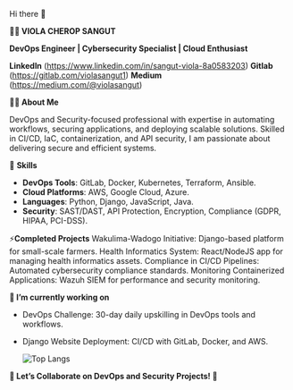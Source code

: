 Hi there 👋

**🧑‍💻 VIOLA CHEROP SANGUT**

**DevOps Engineer | Cybersecurity Specialist | Cloud Enthusiast**

**LinkedIn** (https://www.linkedin.com/in/sangut-viola-8a0583203)
**Gitlab** (https://gitlab.com/violasangut1)
**Medium** (https://medium.com/@violasangut)

**👩‍💼 About Me**

DevOps and Security-focused professional with expertise in automating workflows, securing applications, and deploying scalable solutions. Skilled in CI/CD, IaC, containerization, and API security, I am passionate about delivering secure and efficient systems.

🔧 **Skills**

- **DevOps Tools**: GitLab, Docker, Kubernetes, Terraform, Ansible.
- **Cloud Platforms**: AWS, Google Cloud, Azure.
- **Languages**: Python, Django, JavaScript, Java.
- **Security**: SAST/DAST, API Protection, Encryption, Compliance (GDPR,    HIPAA, PCI-DSS).

⚡**Completed Projects**
Wakulima-Wadogo Initiative: Django-based platform for small-scale farmers.
Health Informatics System: React/NodeJS app for managing health informatics assets.
Compliance in CI/CD Pipelines: Automated cybersecurity compliance standards.
Monitoring Containerized Applications: Wazuh SIEM for performance and security monitoring.

**🔭 I’m currently working on**

- DevOps Challenge: 30-day daily upskilling in DevOps tools and workflows.
- Django Website Deployment: CI/CD with GitLab, Docker, and AWS.

  ![Top Langs](https://github-readme-stats.vercel.app/api/top-langs/?username="ViolaSangut"&langs_count=5)

**🚀 Let’s Collaborate on DevOps and Security Projects! 🚀**
